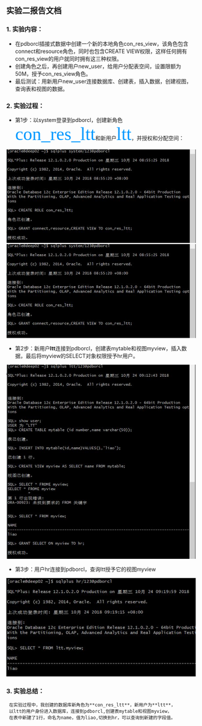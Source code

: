 ## 实验二报告文档

### 1. 实验内容：

- 在pdborcl插接式数据中创建一个新的本地角色con_res_view，该角色包含connect和resource角色，同时也包含CREATE VIEW权限，这样任何拥有con_res_view的用户就同时拥有这三种权限。
- 创建角色之后，再创建用户new_user，给用户分配表空间，设置限额为50M，授予con_res_view角色。
- 最后测试：用新用户new_user连接数据库、创建表，插入数据，创建视图，查询表和视图的数据。
      
### 2. 实验过程：

 - 第1步：以system登录到pdborcl，创建新角色<font color=#0099ff size=7 face="黑体">con_res_ltt</font>和新用户<font color=#0099ff size=7 face="黑体">ltt</font>，并授权和分配空间：

![第一步](https://github.com/DoubleLTT/Oracle/blob/master/img/oracle%E5%AE%9E%E9%AA%8C.JPG)
![第一步](https://github.com/DoubleLTT/Oracle/blob/master/img/oracle%E5%AE%9E%E9%AA%8C.JPG)

 - 第2步：新用户**ltt**连接到pdborcl，创建表mytable和视图myview，插入数据，最后将myview的SELECT对象权限授予hr用户。

![第二步](https://github.com/DoubleLTT/Oracle/blob/master/img/%E7%AC%AC%E4%BA%8C%E6%AD%A5.JPG?raw=true)

 - 第3步：用户hr连接到pdborcl，查询ltt授予它的视图myview
 
 ![第三步](https://github.com/DoubleLTT/Oracle/blob/master/img/%E7%AC%AC%E4%B8%89%E6%AD%A5.JPG?raw=true)


### 3. 实验总结：

     在实验过程中，我创建的数据库新角色为**con_res_ltt**，新用户为**ltt**，
     以ltt的用户身份进入数据库，连接到pdborcl,创建表mytable和视图myview，
     在表中新建了1行，命名为name，值为liao,切换到hr，可以查询到新建的字段值。





